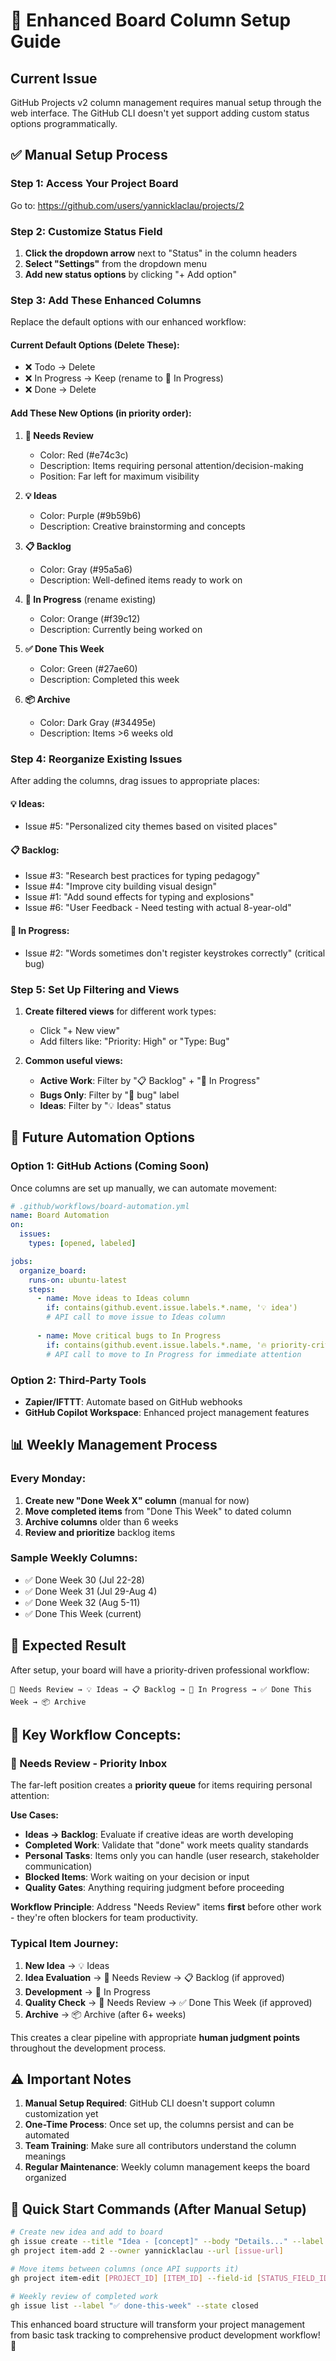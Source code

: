 # 🎯 Enhanced Board Column Setup Guide

## Current Issue
GitHub Projects v2 column management requires manual setup through the web interface. The GitHub CLI doesn't yet support adding custom status options programmatically.

## ✅ Manual Setup Process

### Step 1: Access Your Project Board
Go to: https://github.com/users/yannicklaclau/projects/2

### Step 2: Customize Status Field
1. **Click the dropdown arrow** next to "Status" in the column headers
2. **Select "Settings"** from the dropdown menu
3. **Add new status options** by clicking "+ Add option"

### Step 3: Add These Enhanced Columns
Replace the default options with our enhanced workflow:

#### **Current Default Options (Delete These):**
- ❌ Todo → Delete
- ❌ In Progress → Keep (rename to 🚧 In Progress)  
- ❌ Done → Delete

#### **Add These New Options (in priority order):**
1. **👀 Needs Review** 
   - Color: Red (#e74c3c)
   - Description: Items requiring personal attention/decision-making
   - Position: Far left for maximum visibility

2. **💡 Ideas** 
   - Color: Purple (#9b59b6)
   - Description: Creative brainstorming and concepts

3. **📋 Backlog**
   - Color: Gray (#95a5a6)  
   - Description: Well-defined items ready to work on

4. **🚧 In Progress** (rename existing)
   - Color: Orange (#f39c12)
   - Description: Currently being worked on

5. **✅ Done This Week**
   - Color: Green (#27ae60)
   - Description: Completed this week

6. **📦 Archive**
   - Color: Dark Gray (#34495e)
   - Description: Items >6 weeks old

### Step 4: Reorganize Existing Issues
After adding the columns, drag issues to appropriate places:

#### **💡 Ideas:**
- Issue #5: "Personalized city themes based on visited places"

#### **📋 Backlog:**
- Issue #3: "Research best practices for typing pedagogy"
- Issue #4: "Improve city building visual design"
- Issue #1: "Add sound effects for typing and explosions"
- Issue #6: "User Feedback - Need testing with actual 8-year-old"

#### **🚧 In Progress:**
- Issue #2: "Words sometimes don't register keystrokes correctly" (critical bug)

### Step 5: Set Up Filtering and Views
1. **Create filtered views** for different work types:
   - Click "+ New view" 
   - Add filters like: "Priority: High" or "Type: Bug"

2. **Common useful views:**
   - **Active Work**: Filter by "📋 Backlog" + "🚧 In Progress"
   - **Bugs Only**: Filter by "🐛 bug" label
   - **Ideas**: Filter by "💡 Ideas" status

## 🤖 Future Automation Options

### Option 1: GitHub Actions (Coming Soon)
Once columns are set up manually, we can automate movement:

```yaml
# .github/workflows/board-automation.yml
name: Board Automation
on:
  issues:
    types: [opened, labeled]

jobs:
  organize_board:
    runs-on: ubuntu-latest
    steps:
      - name: Move ideas to Ideas column
        if: contains(github.event.issue.labels.*.name, '💡 idea')
        # API call to move issue to Ideas column
        
      - name: Move critical bugs to In Progress
        if: contains(github.event.issue.labels.*.name, '🔥 priority-critical')
        # API call to move to In Progress for immediate attention
```

### Option 2: Third-Party Tools
- **Zapier/IFTTT**: Automate based on GitHub webhooks
- **GitHub Copilot Workspace**: Enhanced project management features

## 📊 Weekly Management Process

### Every Monday:
1. **Create new "Done Week X" column** (manual for now)
2. **Move completed items** from "Done This Week" to dated column
3. **Archive columns** older than 6 weeks
4. **Review and prioritize** backlog items

### Sample Weekly Columns:
- ✅ Done Week 30 (Jul 22-28)
- ✅ Done Week 31 (Jul 29-Aug 4)  
- ✅ Done Week 32 (Aug 5-11)
- ✅ Done This Week (current)

## 🎯 Expected Result

After setup, your board will have a priority-driven professional workflow:

```
👀 Needs Review → 💡 Ideas → 📋 Backlog → 🚧 In Progress → ✅ Done This Week → 📦 Archive
```

## 🎯 **Key Workflow Concepts:**

### **👀 Needs Review - Priority Inbox**
The far-left position creates a **priority queue** for items requiring personal attention:

**Use Cases:**
- **Ideas → Backlog**: Evaluate if creative ideas are worth developing
- **Completed Work**: Validate that "done" work meets quality standards
- **Personal Tasks**: Items only you can handle (user research, stakeholder communication)
- **Blocked Items**: Work waiting on your decision or input
- **Quality Gates**: Anything requiring judgment before proceeding

**Workflow Principle**: Address "Needs Review" items **first** before other work - they're often blockers for team productivity.

### **Typical Item Journey:**
1. **New Idea** → 💡 Ideas
2. **Idea Evaluation** → 👀 Needs Review → 📋 Backlog (if approved)
3. **Development** → 🚧 In Progress  
4. **Quality Check** → 👀 Needs Review → ✅ Done This Week (if approved)
5. **Archive** → 📦 Archive (after 6+ weeks)

This creates a clear pipeline with appropriate **human judgment points** throughout the development process.

## ⚠️ Important Notes

1. **Manual Setup Required**: GitHub CLI doesn't support column customization yet
2. **One-Time Process**: Once set up, the columns persist and can be automated
3. **Team Training**: Make sure all contributors understand the column meanings
4. **Regular Maintenance**: Weekly column management keeps the board organized

## 🚀 Quick Start Commands (After Manual Setup)

```bash
# Create new idea and add to board
gh issue create --title "Idea - [concept]" --body "Details..." --label "📋 priority-low"
gh project item-add 2 --owner yannicklaclau --url [issue-url]

# Move items between columns (once API supports it)
gh project item-edit [PROJECT_ID] [ITEM_ID] --field-id [STATUS_FIELD_ID] --single-select-option-id [COLUMN_ID]

# Weekly review of completed work
gh issue list --label "✅ done-this-week" --state closed
```

This enhanced board structure will transform your project management from basic task tracking to comprehensive product development workflow! 🎯
